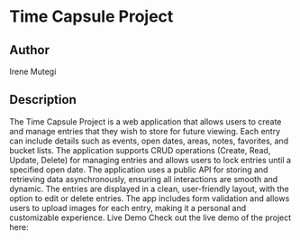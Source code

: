 # Time Capsule Project

## Author
Irene Mutegi

## Description
The Time Capsule Project is a web application that allows users to create and manage entries that they wish to store for future viewing. Each entry can include details such as events, open dates, areas, notes, favorites, and bucket lists. The application supports CRUD operations (Create, Read, Update, Delete) for managing entries and allows users to lock entries until a specified open date.
The application uses a public API for storing and retrieving data asynchronously, ensuring all interactions are smooth and dynamic. The entries are displayed in a clean, user-friendly layout, with the option to edit or delete entries. The app includes form validation and allows users to upload images for each entry, making it a personal and customizable experience.
Live Demo
Check out the live demo of the project here: 

